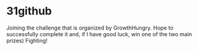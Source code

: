 # 31github
Joining the challenge that is organized by GrowthHungry.
Hope to successfully complete it and, if I have good luck, win one of the two main prizes)
Fighting!
